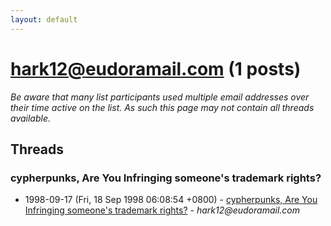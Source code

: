 ```yaml
---
layout: default
---
```


# hark12@eudoramail.com (1 posts)

_Be aware that many list participants used multiple email addresses over their time active on the list. As such this page may not contain all threads available._

## Threads

### cypherpunks, Are You Infringing someone's  trademark rights?
+ 1998-09-17 (Fri, 18 Sep 1998 06:08:54 +0800) - [cypherpunks, Are You Infringing someone's  trademark rights?](/archive/1998/09/41acae56e903f34f24f3cde22203fbb2334cf7abda999bea1d339bcb9ef6fde5) - _hark12@eudoramail.com_

